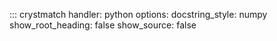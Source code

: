 ::: crystmatch
    handler: python
    options:
        docstring_style: numpy
        show_root_heading: false
        show_source: false